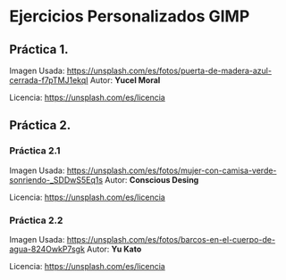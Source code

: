 # Ejercicios Personalizados GIMP

## Práctica 1.

Imagen Usada: https://unsplash.com/es/fotos/puerta-de-madera-azul-cerrada-f7pTMJ1ekqI
Autor: **Yucel Moral**

Licencia: https://unsplash.com/es/licencia

## Práctica 2.

### Práctica 2.1

Imagen Usada: https://unsplash.com/es/fotos/mujer-con-camisa-verde-sonriendo-_SDDwS5Eq1s
Autor: **Conscious Desing**

Licencia: https://unsplash.com/es/licencia

### Práctica 2.2

Imagen Usada: https://unsplash.com/es/fotos/barcos-en-el-cuerpo-de-agua-824OwkP7sgk
Autor: **Yu Kato**

Licencia: https://unsplash.com/es/licencia